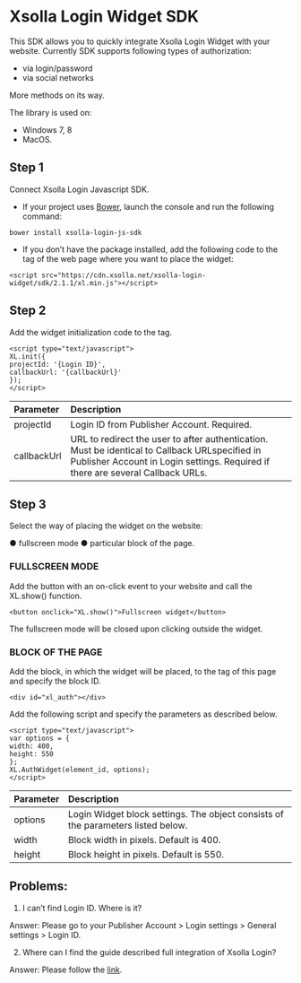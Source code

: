 # Xsolla Login Widget SDK

This SDK allows you to quickly integrate Xsolla Login Widget with your website.
Currently SDK supports following types of authorization:

- via login/password
- via social networks

More methods on its way.

The library is used on:
- Windows 7, 8 
- MacOS.

## Step 1

Connect Xsolla Login Javascript SDK.

-	If your project uses [Bower](https://bower.io), launch the console and run the following command:
```
bower install xsolla-login-js-sdk
```
-	If you don’t have the package installed, add the following code to the <head> tag of the web page where you want to place the widget:
  ```
<script src="https://cdn.xsolla.net/xsolla-login-widget/sdk/2.1.1/xl.min.js"></script>
  ```

## Step 2

Add the widget initialization code to the <body> tag.
  ```
<script type="text/javascript">
XL.init({
  projectId: '{Login ID}',
  callbackUrl: '{callbackUrl}'
});
</script>
  ``` 
  
  Parameter      | Description 
:-------- |:-----
projectId  | Login ID from Publisher Account. Required.  
callbackUrl     | URL to redirect the user to after authentication. Must be identical to Callback URLspecified in Publisher Account in Login settings. Required if there are several Callback URLs.    

  ## Step 3
  
Select the way of placing the widget on the website:

●	fullscreen mode
●	particular block of the page.

### FULLSCREEN MODE

Add the button with an on-click event to your website and call the XL.show() function.

  ``` 
<button onclick="XL.show()">Fullscreen widget</button>
  ``` 
  
The fullscreen mode will be closed upon clicking outside the widget.

### BLOCK OF THE PAGE

Add the block, in which the widget will be placed, to the <body> tag of this page and specify the block ID.
  
  ``` 
<div id="xl_auth"></div>
  ``` 
  
Add the following script and specify the parameters as described below.

  ``` 
<script type="text/javascript">
var options = {
  width: 400,
  height: 550
};
XL.AuthWidget(element_id, options);
</script>
  ``` 
  
  Parameter      | Description 
:-------- |:-----
options  | Login Widget block settings. The object consists of the parameters listed below.
width     | Block width in pixels. Default is 400.   
height  | Block height in pixels. Default is 550.  


## Problems:

1.	I can’t find Login ID. Where is it? 

Answer: Please go to your Publisher Account > Login settings > General settings > Login ID.

2.	Where can I find the guide described full integration of Xsolla Login?

Answer: Please follow the [link](https://developers.xsolla.com/doc/login/).
